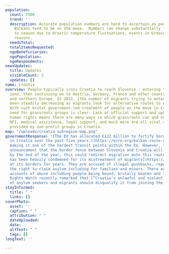 ```yaml
---
population:
  count: 2500
  trend: ''
  description: Accurate population numbers are hard to ascertain as people in The
    Balkans tend to be on the move.  Numbers can change substantially from season
    to season due to drastic temperature fluctuations, events in Greece, and other
    reasons.
  needsTotal: 
  totalItemsRequested: 
  ngoBeneficiaries: 
  ngoPopulation: 
  ngoRespondents: 
newsUpdates:
  title: Updates
  visibleCount: 3
  updates: []
name: Croatia
overview: People typically cross Croatia to reach Slovenia - entering the Schengen
  zone, then continuing on to Austria, Germany, France and other countries in central
  and northern Europe. In 2022, [the number of migrants trying to enter Croatia has
  been steadily decreasing as migrants look for alternative routes to enter EU countries.](https://www.euractiv.com/section/politics/short_news/croatia-bih-border-sees-a-decrease-in-illegal-migrants/)
  With such brutal government-led treatment of people on the move in Croatia, the
  need for grassroots groups is clear. Lack of official support and upholding of basic
  human rights means there are many ways in which grassroots can and need to support.
  NFI, medical assistance, legal support, and much more are all vital services currently
  provided by non-profit groups in Croatia.
map: "/uploads/croatia-subregion-map.png"
governmentResponse: "[The EU has allocated €122 million to fortify border control
  in Croatia over the past five years,](https://ecre.org/balkan-route-years-of-pushbacks-condemned-ombudsman-slams-commission-failure-on-croatian-funding-asylum-shortcomings-in-serbia-hungarian-border-violence/)
  making it one of the hardest transit points within the EU. However, following the
  announcement that the border fence between Slovenia and Croatia will be dismantled
  by the end of the year, this could redirect migration onto this route again. [Croatia
  has been heavily condemned for its mistreatment of migrants](https://ecre.org/balkan-route-systematic-pushbacks-continue-across-the-balkans-shortcomings-in-croatias-monitoring-mechanism-hungary-apply-double-standards-in-approach-to-arrivals-latest-update/)
  at its borders for years. They are accused of illegal pushbacks, repeatedly denying
  the right to claim asylum including for families and minors. There are countless
  accounts of abuse including people being bound, brutally beaten and tortured. Human
  Rights Watch recently remarked that [“Croatia’s unlawful and violent summary returns
  of asylum seekers and migrants should disqualify it from joining the Schengen Area”](https://www.schengenvisainfo.com/news/human-rights-watch-calls-on-eu-dont-let-croatia-join-schengen/)."
stayInformed:
  title: " "
  links: []
coverPhoto:
  asset: ''
  caption: " "
  attribution: " "
  dateUploaded: 
  date: 
  altText: " "
  tags: []
longText: ''

---
```

